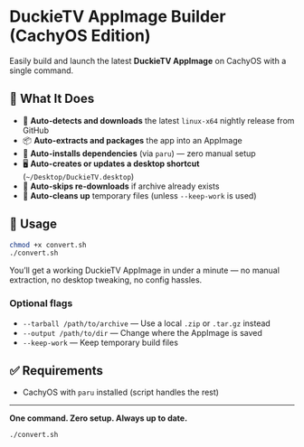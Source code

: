# DuckieTV AppImage Builder (CachyOS Edition)

Easily build and launch the latest **DuckieTV AppImage** on CachyOS with a single command.

## 🔧 What It Does

- 🧠 **Auto-detects and downloads** the latest `linux-x64` nightly release from GitHub  
- 📦 **Auto-extracts and packages** the app into an AppImage  
- 🧰 **Auto-installs dependencies** (via `paru`) — zero manual setup  
- 🖥️ **Auto-creates or updates a desktop shortcut** (`~/Desktop/DuckieTV.desktop`)  
- 🔁 **Auto-skips re-downloads** if archive already exists  
- 🧹 **Auto-cleans up** temporary files (unless `--keep-work` is used)

## 🚀 Usage

```bash
chmod +x convert.sh
./convert.sh
```

You’ll get a working DuckieTV AppImage in under a minute — no manual extraction, no desktop tweaking, no config hassles.

### Optional flags

- `--tarball /path/to/archive` — Use a local `.zip` or `.tar.gz` instead  
- `--output /path/to/dir` — Change where the AppImage is saved  
- `--keep-work` — Keep temporary build files

## ✅ Requirements

- CachyOS with `paru` installed (script handles the rest)

---

**One command. Zero setup. Always up to date.**  
```bash
./convert.sh
```
